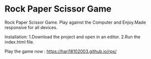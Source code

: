 # Rock Paper Scissor Game
Rock Paper Scissor Game. Play against the Computer and Enjoy.Made responsive for all devices.

Installation:
1.Download the project and open in an editor.
2.Run the index.html file.

Play the game now : https://hari18102003.github.io/rps/
